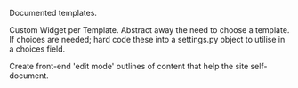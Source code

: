 


Documented templates.

Custom Widget per Template.  Abstract away the need to choose a template.
If choices are needed; hard code these into a settings.py object to utilise in a choices field.


Create front-end 'edit mode' outlines of content that help the site self-document.

